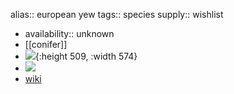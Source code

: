 alias:: european yew
tags:: species
supply:: wishlist

- availability:: unknown
- [[conifer]]
- ![](https://peach-geographical-bat-397.mypinata.cloud/ipfs/QmfNdCss8jPS4RbwsZpwg3go8wmtRb3LdLoSUHPSon39dn){:height 509, :width 574}
- ![](https://peach-geographical-bat-397.mypinata.cloud/ipfs/QmbkFr6EiTKn3k3MGU1LEeHZoDu8scZv2GBoPUiV5PMT3d)
- [wiki](https://en.wikipedia.org/wiki/Taxus_baccata)